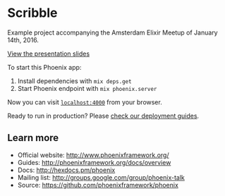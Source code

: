 # Scribble

Example project accompanying the Amsterdam Elixir Meetup of January 14th, 2016.

[View the presentation slides](https://docs.google.com/a/miraclethings.nl/presentation/d/1IrjgtPdzKZlMi3zCN9ET9MmWi4t9853fvT0LAvRjIuw/pub?start=false&loop=false&delayms=10000)

To start this Phoenix app:

  1. Install dependencies with `mix deps.get`
  2. Start Phoenix endpoint with `mix phoenix.server`

Now you can visit [`localhost:4000`](http://localhost:4000) from your browser.

Ready to run in production? Please [check our deployment guides](http://www.phoenixframework.org/docs/deployment).

## Learn more

  * Official website: http://www.phoenixframework.org/
  * Guides: http://phoenixframework.org/docs/overview
  * Docs: http://hexdocs.pm/phoenix
  * Mailing list: http://groups.google.com/group/phoenix-talk
  * Source: https://github.com/phoenixframework/phoenix
